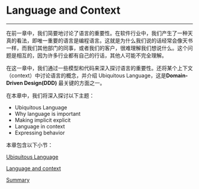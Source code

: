# Language and Context
---

在前一章中，我们简要地讨论了语言的重要性。在软件行业中，我们产生了一种天真的看法，即唯一重要的语言是编程语言。这就是为什么我们说的话经常会像天书一样，而我们其他部门的同事，或者我们的客户，很难理解我们想说什么。这个问题是相互的，因为许多行业都有自己的行话，其他人可能不完全理解。

在这一章中，我们通过一些模型和代码来深入探讨语言的重要性。还将某个上下文（context）中讨论语言的概念，并介绍 Ubiquitous Language，这是**Domain-Driven Design(DDD)** 最关键的方面之一。

在本章中，我们将深入探讨以下主题：
* Ubiquitous Language
* Why language is important
* Making implicit explicit
* Language in context
* Expressing behavior




本章包含以下小节：

[Ubiquitous Language](./Ubiquitous-Language.md)

[Language and context](./Language-and-context.md)

[Summary](./Summary.md)
